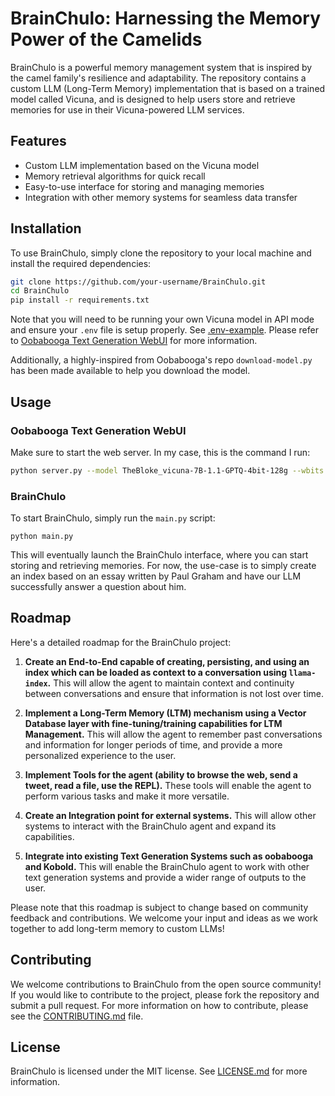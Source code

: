 # BrainChulo: Harnessing the Memory Power of the Camelids

BrainChulo is a powerful memory management system that is inspired by the camel family's resilience and adaptability. The repository contains a custom LLM (Long-Term Memory) implementation that is based on a trained model called Vicuna, and is designed to help users store and retrieve memories for use in their Vicuna-powered LLM services.


## Features

- Custom LLM implementation based on the Vicuna model
- Memory retrieval algorithms for quick recall
- Easy-to-use interface for storing and managing memories
- Integration with other memory systems for seamless data transfer

## Installation

To use BrainChulo, simply clone the repository to your local machine and install the required dependencies:

```bash
git clone https://github.com/your-username/BrainChulo.git
cd BrainChulo
pip install -r requirements.txt

```

Note that you will need to be running your own Vicuna model in API mode and ensure your `.env` file is setup properly. See [.env-example](.env-example). Please refer to [Oobabooga Text Generation WebUI](https://github.com/oobabooga/text-generation-webui) for more information.

Additionally, a highly-inspired from Oobabooga's repo `download-model.py` has been made available to help you download the model.

## Usage

### Oobabooga Text Generation WebUI

Make sure to start the web server. In my case, this is the command I run:

```bash
python server.py --model TheBloke_vicuna-7B-1.1-GPTQ-4bit-128g --wbits 4 --groupsize 128 --model_type llama --listen --no-stream --verbose --xformers
```

### BrainChulo

To start BrainChulo, simply run the `main.py` script:

```
python main.py
```

This will eventually launch the BrainChulo interface, where you can start storing and retrieving memories. For now, the use-case is to simply create an index based on an essay written by Paul Graham and have our LLM successfully answer a question about him.


## Roadmap

Here's a detailed roadmap for the BrainChulo project:

1. **Create an End-to-End capable of creating, persisting, and using an index which can be loaded as context to a conversation using `llama-index`.** This will allow the agent to maintain context and continuity between conversations and ensure that information is not lost over time.

2. **Implement a Long-Term Memory (LTM) mechanism using a Vector Database layer with fine-tuning/training capabilities for LTM Management.** This will allow the agent to remember past conversations and information for longer periods of time, and provide a more personalized experience to the user.

3. **Implement Tools for the agent (ability to browse the web, send a tweet, read a file, use the REPL).** These tools will enable the agent to perform various tasks and make it more versatile.

4. **Create an Integration point for external systems.** This will allow other systems to interact with the BrainChulo agent and expand its capabilities.

5. **Integrate into existing Text Generation Systems such as oobabooga and Kobold.** This will enable the BrainChulo agent to work with other text generation systems and provide a wider range of outputs to the user.

Please note that this roadmap is subject to change based on community feedback and contributions. We welcome your input and ideas as we work together to add long-term memory to custom LLMs!



## Contributing

We welcome contributions to BrainChulo from the open source community! If you would like to contribute to the project, please fork the repository and submit a pull request. For more information on how to contribute, please see the [CONTRIBUTING.md](CONTRIBUTING.md) file.

## License
BrainChulo is licensed under the MIT license. See [LICENSE.md](LICENSE.md) for more information.
